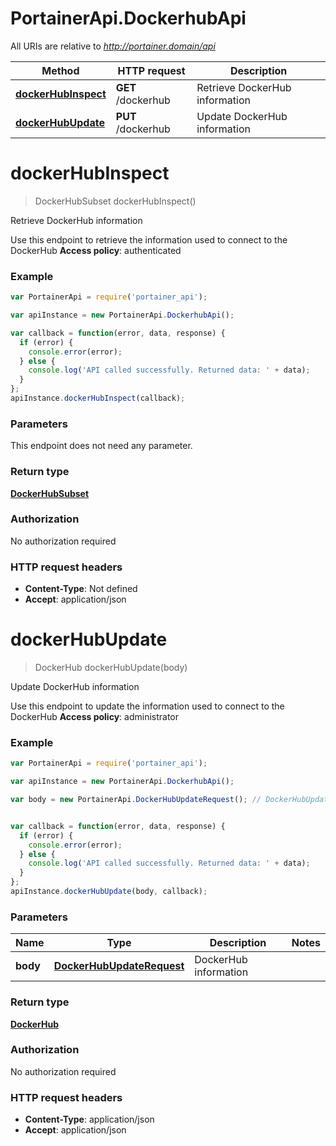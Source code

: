 # PortainerApi.DockerhubApi

All URIs are relative to *http://portainer.domain/api*

Method | HTTP request | Description
------------- | ------------- | -------------
[**dockerHubInspect**](DockerhubApi.md#dockerHubInspect) | **GET** /dockerhub | Retrieve DockerHub information
[**dockerHubUpdate**](DockerhubApi.md#dockerHubUpdate) | **PUT** /dockerhub | Update DockerHub information


<a name="dockerHubInspect"></a>
# **dockerHubInspect**
> DockerHubSubset dockerHubInspect()

Retrieve DockerHub information

Use this endpoint to retrieve the information used to connect to the DockerHub **Access policy**: authenticated 

### Example
```javascript
var PortainerApi = require('portainer_api');

var apiInstance = new PortainerApi.DockerhubApi();

var callback = function(error, data, response) {
  if (error) {
    console.error(error);
  } else {
    console.log('API called successfully. Returned data: ' + data);
  }
};
apiInstance.dockerHubInspect(callback);
```

### Parameters
This endpoint does not need any parameter.

### Return type

[**DockerHubSubset**](DockerHubSubset.md)

### Authorization

No authorization required

### HTTP request headers

 - **Content-Type**: Not defined
 - **Accept**: application/json

<a name="dockerHubUpdate"></a>
# **dockerHubUpdate**
> DockerHub dockerHubUpdate(body)

Update DockerHub information

Use this endpoint to update the information used to connect to the DockerHub **Access policy**: administrator 

### Example
```javascript
var PortainerApi = require('portainer_api');

var apiInstance = new PortainerApi.DockerhubApi();

var body = new PortainerApi.DockerHubUpdateRequest(); // DockerHubUpdateRequest | DockerHub information


var callback = function(error, data, response) {
  if (error) {
    console.error(error);
  } else {
    console.log('API called successfully. Returned data: ' + data);
  }
};
apiInstance.dockerHubUpdate(body, callback);
```

### Parameters

Name | Type | Description  | Notes
------------- | ------------- | ------------- | -------------
 **body** | [**DockerHubUpdateRequest**](DockerHubUpdateRequest.md)| DockerHub information | 

### Return type

[**DockerHub**](DockerHub.md)

### Authorization

No authorization required

### HTTP request headers

 - **Content-Type**: application/json
 - **Accept**: application/json

